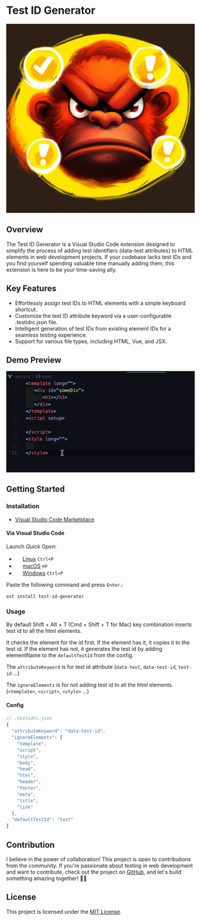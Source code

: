 #  Test ID Generator
![Test ID Generator](assets/icon.png)
## Overview

The Test ID Generator is a Visual Studio Code extension designed to simplify the process of adding test identifiers (data-test attributes) to HTML elements in web development projects. If your codebase lacks test IDs and you find yourself spending valuable time manually adding them, this extension is here to be your time-saving ally.

## Key Features
- Effortlessly assign test IDs to HTML elements with a simple keyboard shortcut.
- Customize the test ID attribute keyword via a user-configurable .testidrc.json file.
- Intelligent generation of test IDs from existing element IDs for a seamless testing experience.
- Support for various file types, including HTML, Vue, and JSX.

## Demo Preview
<img src="./assets/sample.gif" />

## Getting Started
### Installation
- [Visual Studio Code Marketplace](https://marketplace.visualstudio.com/items?itemName=omeerdvrn.test-id-generator)

#### Via Visual Studio Code

Launch *Quick Open*:
  - <img src="https://www.kernel.org/theme/images/logos/favicon.png" width=16 height=16/> <a href="https://code.visualstudio.com/shortcuts/keyboard-shortcuts-linux.pdf">Linux</a> `Ctrl+P`
  - <img src="https://developer.apple.com/favicon.ico" width=16 height=16/> <a href="https://code.visualstudio.com/shortcuts/keyboard-shortcuts-macos.pdf">macOS</a> `⌘P`
  - <img src="https://www.microsoft.com/favicon.ico" width=16 height=16/> <a href="https://code.visualstudio.com/shortcuts/keyboard-shortcuts-windows.pdf">Windows</a> `Ctrl+P`



Paste the following command and press `Enter`.:
```shell
ext install test-id-generator
```


### Usage

By default Shift + Alt + T (Cmd + Shift + T for Mac) key combination inserts test id to all the html elements.

It checks the element for the id first. If the element has it, it copies it to the test id. If the element has not, it generates the test id by adding elementName to the `defaultTestId` from the config.

The `attributeKeyword` is for test id attribute (`data-test`, `data-test-id`, `test-id` ...)

The `ignoreElements` is for not adding test id to all the html elements. (`<template>`, `<script>`, `<style>` ...)
#### Config

``` javascript 
// .testidrc.json
{
  "attributeKeyword": "data-test-id",
  "ignoreElements": [
    "template",
    "script",
    "style",
    "body",
    "head",
    "html",
    "header",
    "footer",
    "meta",
    "title",
    "link"
  ],
  "defaultTestId": "test"
}
```

## Contribution
I believe in the power of collaboration! This project is open to contributions from the community. If you're passionate about testing in web development and want to contribute, check out the project on [GitHub](https://github.com/omeerdvrn/vscode-test-id-generator), and let's build something amazing together! 🤝✨


## License
This project is licensed under the [MIT License](http://opensource.org/licenses/MIT).